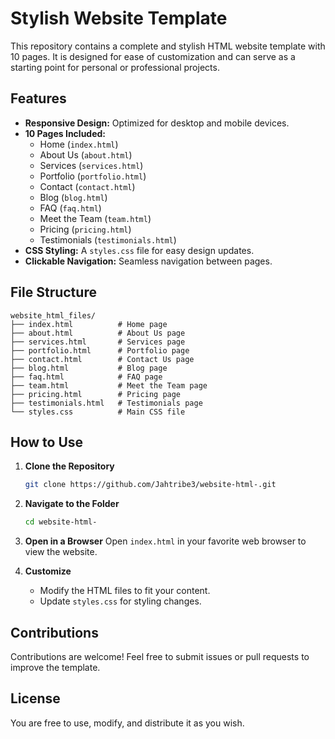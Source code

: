 # Stylish Website Template

This repository contains a complete and stylish HTML website template with 10 pages. It is designed for ease of customization and can serve as a starting point for personal or professional projects.

## Features

- **Responsive Design:** Optimized for desktop and mobile devices.
- **10 Pages Included:**
  - Home (`index.html`)
  - About Us (`about.html`)
  - Services (`services.html`)
  - Portfolio (`portfolio.html`)
  - Contact (`contact.html`)
  - Blog (`blog.html`)
  - FAQ (`faq.html`)
  - Meet the Team (`team.html`)
  - Pricing (`pricing.html`)
  - Testimonials (`testimonials.html`)
- **CSS Styling:** A `styles.css` file for easy design updates.
- **Clickable Navigation:** Seamless navigation between pages.

## File Structure

```
website_html_files/
├── index.html          # Home page
├── about.html          # About Us page
├── services.html       # Services page
├── portfolio.html      # Portfolio page
├── contact.html        # Contact Us page
├── blog.html           # Blog page
├── faq.html            # FAQ page
├── team.html           # Meet the Team page
├── pricing.html        # Pricing page
├── testimonials.html   # Testimonials page
└── styles.css          # Main CSS file
```

## How to Use

1. **Clone the Repository**
   ```bash
   git clone https://github.com/Jahtribe3/website-html-.git
   ```

2. **Navigate to the Folder**
   ```bash
   cd website-html-
   ```

3. **Open in a Browser**
   Open `index.html` in your favorite web browser to view the website.

4. **Customize**
   - Modify the HTML files to fit your content.
   - Update `styles.css` for styling changes.


## Contributions

Contributions are welcome! Feel free to submit issues or pull requests to improve the template.

## License

You are free to use, modify, and distribute it as you wish.

